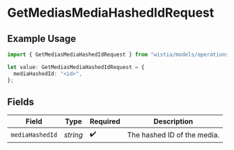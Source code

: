 # GetMediasMediaHashedIdRequest

## Example Usage

```typescript
import { GetMediasMediaHashedIdRequest } from "wistia/models/operations";

let value: GetMediasMediaHashedIdRequest = {
  mediaHashedId: "<id>",
};
```

## Fields

| Field                       | Type                        | Required                    | Description                 |
| --------------------------- | --------------------------- | --------------------------- | --------------------------- |
| `mediaHashedId`             | *string*                    | :heavy_check_mark:          | The hashed ID of the media. |